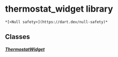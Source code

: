 


# thermostat_widget library






    *[<Null safety>](https://dart.dev/null-safety)*





## Classes

##### [ThermostatWidget](../traits_thermostat_widget/ThermostatWidget-class.md)



 















